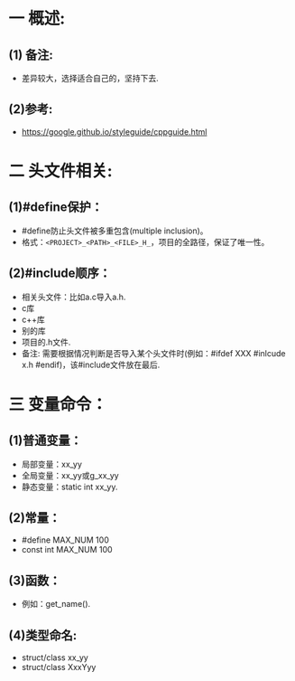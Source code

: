 # 一 概述:
## (1) 备注:
- 差异较大，选择适合自己的，坚持下去.

## (2)参考:
- https://google.github.io/styleguide/cppguide.html 

# 二 头文件相关:
## (1)#define保护：
- #define防止头文件被多重包含(multiple inclusion)。
- 格式：`<PROJECT>_<PATH>_<FILE>_H_`，项目的全路径，保证了唯一性。

## (2)#include顺序：
- 相关头文件：比如a.c导入a.h.
- c库
- c++库
- 别的库
- 项目的.h文件.
- 备注: 需要根据情况判断是否导入某个头文件时(例如：#ifdef XXX #inlcude x.h #endif)，该#include文件放在最后.

# 三 变量命令：
## (1)普通变量：
- 局部变量：xx_yy
- 全局变量：xx_yy或g_xx_yy
- 静态变量：static int xx_yy.

## (2)常量：
- #define MAX_NUM 100
- const int MAX_NUM 100

## (3)函数：
- 例如：get_name().

## (4)类型命名:
- struct/class xx_yy
- struct/class XxxYyy
